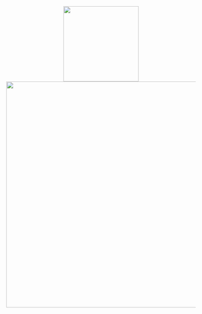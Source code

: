 <div id="header" align="center">
  <img src="https://media.giphy.com/media/M9gbBd9nbDrOTu1Mqx/giphy.gif" width="200" />
  <img src="https://i.pinimg.com/originals/d6/ba/0a/d6ba0ab66ee279417f998a0d83c596d3.gif" width="600"/>
  
</div>
